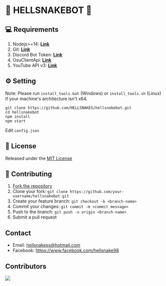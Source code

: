 # 🤖 HELLSNAKEBOT 🤖
## 💻 Requirements
1. Nodejs>=14: **[Link](https://nodejs.org)**
2. Git: **[Link](https://git-scm.com)**
3. Discord Bot Token: **[Link](https://discord.com/developers/applications)**
4. OsuClientApi: **[Link](https://osu.ppy.sh/home/account/edit#new-oauth-application)**
5. YouTube API v3: **[Link](https://console.cloud.google.com/apis/library/youtube.googleapis.com)**
## ⚙️ Setting
Note: Please run `install_tools.bat` (Windows) or `install_tools.sh` (Linux) if your machine's architecture isn't x64.
```
git clone https://github.com/HELLSNAKES/hellsnakebot.git
cd hellsnakebot
npm install
npm start
```
Edit `config.json`
## 📖 License
Released under the [MIT License](https://github.com/HELLSNAKES/hellsnakebot/blob/main/LICENSE)
## 🤝 Contributing
1. [Fork the repository](https://github.com/HELLSNAKES/hellsnakebot/fork)
2. Clone your fork: `git clone https://github.com/your-username/hellsnakebot.git`
3. Create your feature branch: `git checkout -b <branch-name>`
4. Commit your changes: `git commit -m <commit message>`
5. Push to the branch: `git push -u origin <branch-name>`
6. Submit a pull request
## Contact
* Email: hellsnakess@hotmail.com
* Facebook: https://www.facebook.com/hellsnake98
## Contributors
<a href="https://github.com/HELLSNAKES/hellsnakebot/graphs/contributors">
  <img src="https://contrib.rocks/image?repo=HELLSNAKES/hellsnakebot" />
</a>
